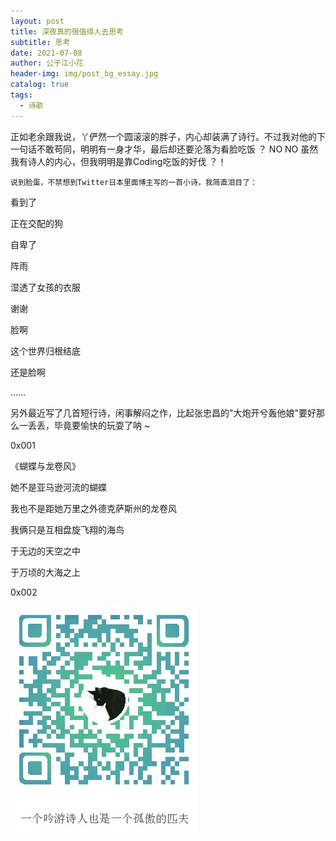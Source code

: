 ```yaml
---
layout: post
title: 深夜真的很值得人去思考
subtitle: 思考
date: 2021-07-08
author: 公子江小花
header-img: img/post_bg_essay.jpg
catalog: true
tags:
  - 诗歌
---
```



 正如老余跟我说，丫俨然一个圆滚滚的胖子，内心却装满了诗行。不过我对他的下一句话不敢苟同，明明有一身才华，最后却还要沦落为看脸吃饭 ？
    NO NO 虽然我有诗人的内心，但我明明是靠Coding吃饭的好伐 ？！ 

    说到脸蛋，不禁想到Twitter日本里面博主写的一首小诗，我简直泪目了：



看到了

正在交配的狗 

自卑了

阵雨 

湿透了女孩的衣服

谢谢 

脸啊 

这个世界归根结底 

还是脸啊 

……

 另外最近写了几首短行诗，闲事解闷之作，比起张忠昌的"大炮开兮轰他娘"要好那么一丢丢，毕竟要愉快的玩耍了呐 ~ 



0x001



《蝴蝶与龙卷风》



她不是亚马逊河流的蝴蝶



我也不是距她万里之外德克萨斯州的龙卷风



我俩只是互相盘旋飞翔的海鸟



于无边的天空之中



于万顷的大海之上





0x002

![ORZ](/img/wechat_code.jpg)
